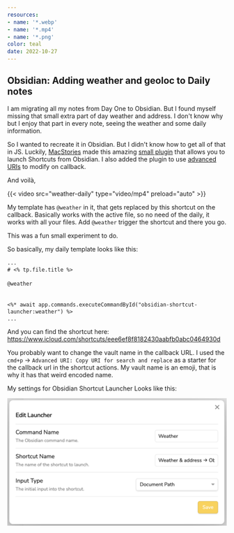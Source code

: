 ```yaml
---
resources: 
- name: '*.webp'
- name: '*.mp4'
- name: '*.png'
color: teal
date: 2022-10-27
---
```


## Obsidian: Adding weather and geoloc to Daily notes

I am migrating all my notes from Day One to Obsidian.
But I found myself missing that small extra part of day weather and address.
I don't know why but I enjoy that part in every note, seeing the weather and some daily information.

So I wanted to recreate it in Obsidian. But I didn't know how to get all of that in JS. 
Luckily, [MacStories](https://www.macstories.net/tag/obsidian/) made this amazing [small plugin](https://github.com/macstories/obsidian-shortcut-launcher) that allows you to launch Shortcuts from Obsidian.
I also added the plugin to use [advanced URIs](https://github.com/Vinzent03/obsidian-advanced-uri) to modify on callback.

And voilà,

{{< video src="weather-daily" type="video/mp4" preload="auto" >}}

My template has `@weather` in it, that gets replaced by this shortcut on the callback.
Basically works with the active file, so no need of the daily, it works with all your files.
Add `@weather` trigger the shortcut and there you go.

This was a fun small experiment to do.

So basically, my daily template looks like this:

```
...
# <% tp.file.title %>

@weather


<%* await app.commands.executeCommandById("obsidian-shortcut-launcher:weather") %>
...
```

And you can find the shortcut here: https://www.icloud.com/shortcuts/eee6ef8f8182430aabfb0abc0464930d

You probably want to change the vault name in the callback URL. I used the `cmd+p` -> `Advanced URI: Copy URI for search and replace` as a starter for the callback url in the shortcut actions. My vault name is an emoji, that is why it has that weird encoded name.

My settings for Obsidian Shortcut Launcher Looks like this:

![](settings.png)
